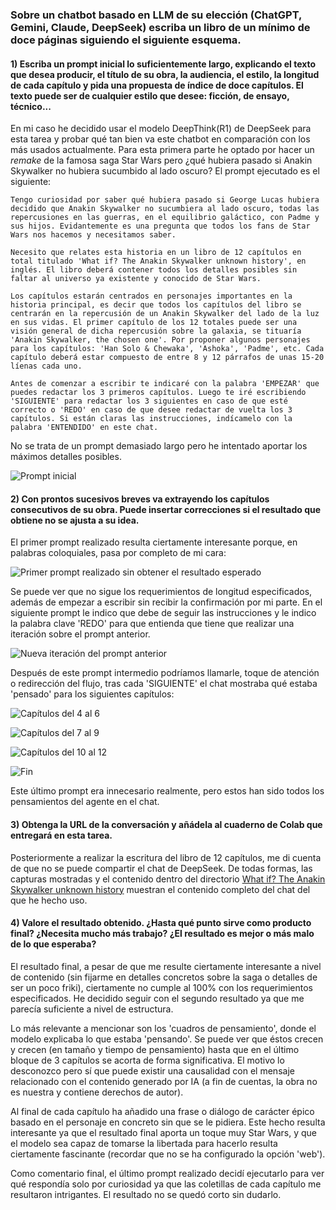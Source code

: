 ### Sobre un chatbot basado en LLM de su elección (ChatGPT, Gemini, Claude, DeepSeek) escriba un libro de un mínimo de doce páginas siguiendo el siguiente esquema.

#### 1) Escriba un prompt inicial lo suficientemente largo, explicando el texto que desea producir, el título de su obra, la audiencia, el estilo, la longitud de cada capítulo y pida una propuesta de índice de doce capítulos. El texto puede ser de cualquier estilo que desee: ficción, de ensayo, técnico...

En mi caso he decidido usar el modelo DeepThink(R1) de DeepSeek para esta tarea y probar qué tan bien va este chatbot en comparación con los más usados actualmente. Para esta primera parte he optado por hacer un _remake_ de la famosa saga Star Wars pero ¿qué hubiera pasado si Anakin Skywalker no hubiera sucumbido al lado oscuro? El prompt ejecutado es el siguiente:

```
Tengo curiosidad por saber qué hubiera pasado si George Lucas hubiera decidido que Anakin Skywalker no sucumbiera al lado oscuro, todas las repercusiones en las guerras, en el equilibrio galáctico, con Padme y sus hijos. Evidantemente es una pregunta que todos los fans de Star Wars nos hacemos y necesitamos saber.

Necesito que relates esta historia en un libro de 12 capítulos en total titulado 'What if? The Anakin Skywalker unknown history', en inglés. El libro deberá contener todos los detalles posibles sin faltar al universo ya existente y conocido de Star Wars.

Los capítulos estarán centrados en personajes importantes en la historia principal, es decir que todos los capítulos del libro se centrarán en la repercusión de un Anakin Skywalker del lado de la luz en sus vidas. El primer capítulo de los 12 totales puede ser una visión general de dicha repercusión sobre la galaxia, se tituaría 'Anakin Skywalker, the chosen one'. Por proponer algunos personajes para los capítulos: 'Han Solo & Chewaka', 'Ashoka', 'Padme', etc. Cada capítulo deberá estar compuesto de entre 8 y 12 párrafos de unas 15-20 líenas cada uno.

Antes de comenzar a escribir te indicaré con la palabra 'EMPEZAR' que puedes redactar los 3 primeros capítulos. Luego te iré escribiendo 'SIGUIENTE' para redactar los 3 siguientes en caso de que esté correcto o 'REDO' en caso de que desee redactar de vuelta los 3 capítulos. Si están claras las instrucciones, indícamelo con la palabra 'ENTENDIDO' en este chat.
```

No se trata de un prompt demasiado largo pero he intentado aportar los máximos detalles posibles.

![Prompt inicial](./screenshots/00%20init.png)

#### 2) Con prontos sucesivos breves va extrayendo los capítulos consecutivos de su obra. Puede insertar correcciones si el resultado que obtiene no se ajusta a su idea.

El primer prompt realizado resulta ciertamente interesante porque, en palabras coloquiales, pasa por completo de mi cara:

![Primer prompt realizado sin obtener el resultado esperado](./screenshots/01%20first%20bad%20prompt.png)

Se puede ver que no sigue los requerimientos de longitud especificados, además de empezar a escribir sin recibir la confirmación por mi parte. En el siguiente prompt le indico que debe de seguir las instrucciones y le indico la palabra clave 'REDO' para que entienda que tiene que realizar una iteración sobre el prompt anterior.

![Nueva iteración del prompt anterior](./screenshots/02%20redo%20first%20prompt.png)

Después de este prompt intermedio podríamos llamarle, toque de atención o redirección del flujo, tras cada 'SIGUIENTE' el chat mostraba qué estaba 'pensado' para los siguientes capítulos:

![Capítulos del 4 al 6](./screenshots/03.png)

![Capítulos del 7 al 9](./screenshots/04.png)

![Capítulos del 10 al 12](./screenshots/05.png)

![Fin](./screenshots/06%20fin.png)

Este último prompt era innecesario realmente, pero estos han sido todos los pensamientos del agente en el chat.

#### 3) Obtenga la URL de la conversación y añádela al cuaderno de Colab que entregará en esta tarea.

Posteriormente a realizar la escritura del libro de 12 capítulos, me di cuenta de que no se puede compartir el chat de DeepSeek. De todas formas, las capturas mostradas y el contenido dentro del directorio [What if? The Anakin Skywalker unknown history](./What%20if?%20The%20Anakin%20Skywalker%20unknown%20history/) muestran el contenido completo del chat del que he hecho uso.

#### 4) Valore el resultado obtenido. ¿Hasta qué punto sirve como producto final? ¿Necesita mucho más trabajo? ¿El resultado es mejor o más malo de lo que esperaba?

El resultado final, a pesar de que me resulte ciertamente interesante a nivel de contenido (sin fijarme en detalles concretos sobre la saga o detalles de ser un poco friki), ciertamente no cumple al 100% con los requerimientos especificados. He decidido seguir con el segundo resultado ya que me parecía suficiente a nivel de estructura.

Lo más relevante a mencionar son los 'cuadros de pensamiento', donde el modelo explicaba lo que estaba 'pensando'. Se puede ver que éstos crecen y crecen (en tamaño y tiempo de pensamiento) hasta que en el último bloque de 3 capítulos se acorta de forma significativa. El motivo lo desconozco pero sí que puede existir una causalidad con el mensaje relacionado con el contenido generado por IA (a fin de cuentas, la obra no es nuestra y contiene derechos de autor).

Al final de cada capítulo ha añadido una frase o diálogo de carácter épico basado en el personaje en concreto sin que se le pidiera. Este hecho resulta interesante ya que el resultado final aporta un toque muy Star Wars, y que el modelo sea capaz de tomarse la libertada para hacerlo resulta ciertamente fascinante (recordar que no se ha configurado la opción 'web').

Como comentario final, el último prompt realizado decidí ejecutarlo para ver qué respondía solo por curiosidad ya que las coletillas de cada capítulo me resultaron intrigantes. El resultado no se quedó corto sin dudarlo.
